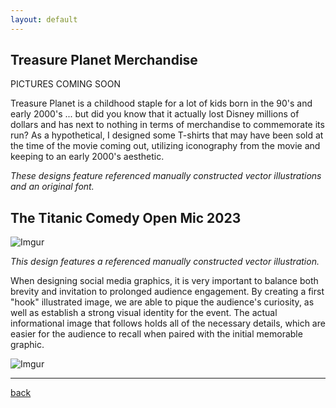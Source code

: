 ```yaml
---
layout: default
---
```


## Treasure Planet Merchandise

PICTURES COMING SOON

Treasure Planet is a childhood staple for a lot of kids born in the 90's and early 2000's ... but did you know that it actually lost Disney millions of dollars and has next to nothing in terms of merchandise to commemorate its run? As a hypothetical, I designed some T-shirts that may have been sold at the time of the movie coming out, utilizing iconography from the movie and keeping to an early 2000's aesthetic.

_These designs feature referenced manually constructed vector illustrations and an original font._

## The Titanic Comedy Open Mic 2023

![Imgur](https://i.imgur.com/bUkf3HM.png)

_This design features a referenced manually constructed vector illustration._

When designing social media graphics, it is very important to balance both brevity and invitation to prolonged audience engagement. By creating a first "hook" illustrated image, we are able to pique the audience's curiosity, as well as establish a strong visual identity for the event. The actual informational image that follows holds all of the necessary details, which are easier for the audience to recall when paired with the initial memorable graphic.

![Imgur](https://i.imgur.com/ll58DNV.png)

* * *

[back](/.)
